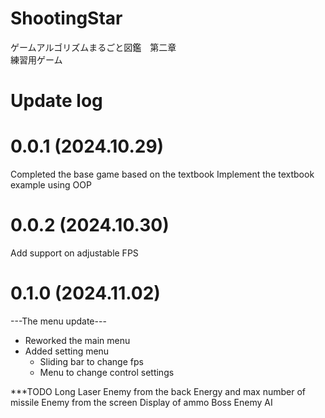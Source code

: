 # ShootingStar
ゲームアルゴリズムまるごと図鑑　第二章 <br />
練習用ゲーム

# Update log

# 0.0.1 (2024.10.29)
Completed the base game based on the textbook
Implement the textbook example using OOP

# 0.0.2 (2024.10.30)
Add support on adjustable FPS

# 0.1.0 (2024.11.02)
---The menu update---
- Reworked the main menu
- Added setting menu
    - Sliding bar to change fps
    - Menu to change control settings


***TODO
Long Laser
Enemy from the back
Energy and max number of missile
Enemy from the screen
Display of ammo
Boss
Enemy AI